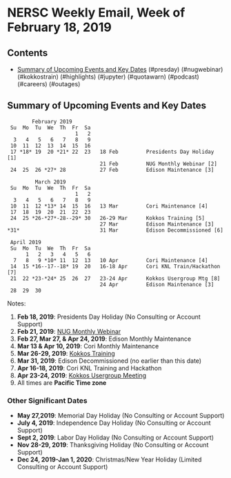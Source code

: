 # NERSC Weekly Email, Week of February 18, 2019 #

## Contents ## 

- [Summary of Upcoming Events and Key Dates](#dates)
(#presday)
(#nugwebinar)
(#kokkostrain)
(#highlights)
(#jupyter)
(#quotawarn)
(#podcast)
(#careers)
(#outages)

## Summary of Upcoming Events and Key Dates <a name="dates"/> ##

            February 2019
     Su  Mo  Tu  We  Th  Fr  Sa
                          1   2
      3   4   5   6   7   8   9   
     10  11  12  13  14  15  16   
     17 *18* 19  20 *21* 22  23   18 Feb         Presidents Day Holiday [1]
                                  21 Feb         NUG Monthly Webinar [2]
     24  25  26 *27* 28           27 Feb         Edison Maintenance [3]

             March 2019
     Su  Mo  Tu  We  Th  Fr  Sa
                          1   2
      3   4   5   6   7   8   9   
     10  11  12 *13* 14  15  16   13 Mar         Cori Maintenance [4]
     17  18  19  20  21  22  23
     24  25 *26-*27*-28--29* 30   26-29 Mar      Kokkos Training [5]
                                  27 Mar         Edison Maintenance [3]
    *31*                          31 Mar         Edison Decommissioned [6]

     April 2019
     Su  Mo  Tu  We  Th  Fr  Sa
          1   2   3   4   5   6
      7   8   9 *10* 11  12  13   10 Apr         Cori Maintenance [4]
     14  15 *16--17--18* 19  20   16-18 Apr      Cori KNL Train/Hackathon [7]
     21  22 *23-*24* 25  26  27   23-24 Apr      Kokkos Usergroup Mtg [8]
                                  24 Apr         Edison Maintenance [3]
     28  29  30


Notes:

1. **Feb 18, 2019**: Presidents Day Holiday (No Consulting or Account Support)
2. **Feb 21, 2019**: [NUG Monthly Webinar](#nugwebinar)
3. **Feb 27, Mar 27, & Apr 24, 2019**: Edison Monthly Maintenance
4. **Mar 13 & Apr 10, 2019**: Cori Monthly Maintenance
5. **Mar 26-29, 2019**: [Kokkos Training](#kokkostrain)
6. **Mar 31, 2019**: Edison Decommissioned (no earlier than this date)
7. **Apr 16-18, 2019**: Cori KNL Training and Hackathon
8. **Apr 23-24, 2019**: [Kokkos Usergroup Meeting](https://www.exascaleproject.org/event/kokkosusermtg/)
9. All times are **Pacific Time zone**


### Other Significant Dates ###
- **May 27,2019**: Memorial Day Holiday (No Consulting or Account Support)
- **July 4, 2019**: Independence Day Holiday (No Consulting or Account Support)
- **Sept 2, 2019**: Labor Day Holiday (No Consulting or Account Support)
- **Nov 28-29, 2019**: Thanksgiving Holiday (No Consulting or Account Support)
- **Dec 24, 2019-Jan 1, 2020**: Christmas/New Year Holiday (Limited Consulting or Account Support)

